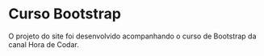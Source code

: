 # Curso Bootstrap
O projeto do site foi desenvolvido acompanhando o curso de Bootstrap da canal Hora de Codar. 
